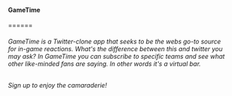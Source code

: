 #### GameTime
======
###### GameTime is a Twitter-clone app that seeks to be the webs go-to source for in-game reactions. What's the difference between this and twitter you may ask? In GameTime you can subscribe to specific teams and see what other like-minded fans are saying. In other words it's a _virtual_ bar.

###### Sign up to enjoy the camaraderie!